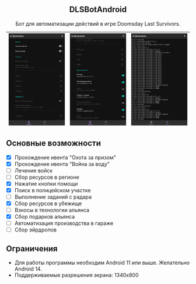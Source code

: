 <h2 align="center"><b>DLSBotAndroid</b></h2>
<p align="center">
  Бот для автоматизации действий в игре Doomsday Last Survivors.
<p>

| <img src="/docs/images/screen1.jpg" alt="Screenshot-1" /> | <img src="/docs/images/screen2.jpg" alt="Screenshot-2"/> | <img src="/docs/images/screen3.jpg" alt="Screenshot-3"/> |
| --- | --- | --- |

## Основные возможности

- [x] Прохождение ивента "Охота за призом"
- [x] Прохождение ивента "Война за воду"
- [ ] Лечение войск
- [ ] Сбор ресурсов в регионе
- [x] Нажатие кнопки помощи
- [x] Поиск в полицейском участке
- [ ] Выполнение заданий с радара
- [x] Сбор ресурсов в убежище
- [ ] Взносы в технологии альянса
- [x] Сбор подарков альянса
- [ ] Автоматизация производства в гараже
- [ ] Сбор эйрдропов

## Ограничения

* Для работы программы необходим Android 11 или выше. Желательно Android 14.
* Поддерживаемые разрешения экрана: 1340х800
